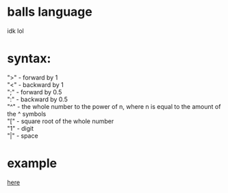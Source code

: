 # balls language
idk lol

# syntax: 
">" - forward by 1 <br/>
"<" - backward by 1 <br/>
";" - forward by 0.5 <br/>
":" - backward by 0.5 <br/>
"^" - the whole number to the power of n, where n is equal to the amount of the ^ symbols <br/>
"[" - square root of the whole number <br/>
"1" - digit <br/>
"|" - space 

# example
[here](https://github.com/ma1de/balls.language/blob/main/src/code.abd)